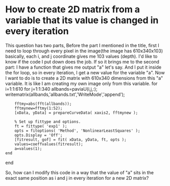 
# How to create 2D matrix from a variable that its value is changed in every iteration

This question has two parts,
Before the part I mentioned in the title, first I need to loop through every pixel in the image(the image has 610x340x103) basically, each i, and j coordinate gives me 103 values (depth). I'd like to know if the code I put down does the job. If so it brings me to the second part:
I have a function that gives me output "a" let's say. And I put it inside the for loop, so in every iteration, I get a new value for the variable "a". Now I want to do is to create a 2D matrix with 610x340 dimensions from this "a" variable. It is like I am creating my own image only from this variable.
for i=1:1:610
    for j=1:1:340
        allbands=paviaU(i,j,:);
        writematrix(allbands,'allbands.txt','WriteMode','append');

        fftmy=abs(fft(allbands));
        fftmynew=fftmy(1:52);
        [xData, yData] = prepareCurveData( xaxis2, fftmynew );

        % Set up fittype and options.
        ft = fittype( 'exp1' );
        opts = fitoptions( 'Method', 'NonlinearLeastSquares' );
        opts.Display = 'Off';
        [fitresult, gof] = fit( xData, yData, ft, opts );
        values=coeffvalues(fitresult);
        a=values(1);
    end
end

So, how can I modify this code in a way that the value of "a" sits in the exact same position as i and j in every iteration for a new 2D matrix?

        